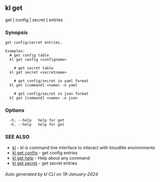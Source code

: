 ## kl get

get [ config | secret ] entries

### Synopsis

```
get config/secret entries.

Examples:
  # get config table
  kl get config <configname>

	# get secret table
  kl get secret <secretname>

	# get config/secret in yaml format
  kl get [command] <name> -o yaml

	# get config/secret in json format
  kl get [command] <name> -o json

```

### Options

```
  -h, --help   help for get
  -h, --help   help for get
```

### SEE ALSO

* [kl](kl.md)  - kl is command line interface to interact with kloudlite environments
* [kl get config](kl_get_config.md)  - get config entries
* [kl get help](kl_get_help.md)  - Help about any command
* [kl get secret](kl_get_secret.md)  - get secret entries

###### Auto generated by kl CLI on 19-January-2024
